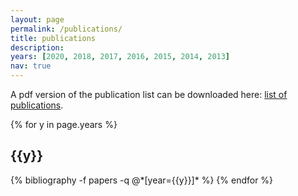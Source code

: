 ```yaml
---
layout: page
permalink: /publications/
title: publications
description:
years: [2020, 2018, 2017, 2016, 2015, 2014, 2013]
nav: true
---
```


A pdf version of the publication list can be downloaded here: <a href="/al-folio/assets/pdf/Publication_list_Grigorev.pdf" target="_blank" title="download list of publications"> <i class="far fa-file-pdf" aria-hidden="true"></i> list of publications</a>.

<div class="publications">

{% for y in page.years %}
  <h2 class="year">{{y}}</h2>
  {% bibliography -f papers -q @*[year={{y}}]* %}
{% endfor %}

</div>

